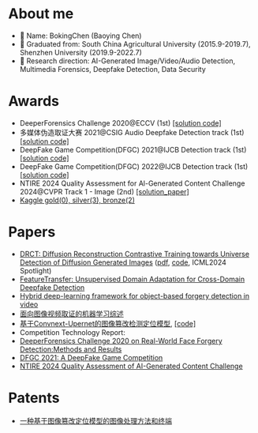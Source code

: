 # About me
- 👋 Name: BokingChen (Baoying Chen)
- 💞️ Graduated from: South China Agricultural University (2015.9-2019.7), Shenzhen University (2019.9-2022.7)
- 🌱 Research direction: AI-Generated Image/Video/Audio Detection, Multimedia Forensics, Deepfake Detection, Data Security
<!-- -👀 I’m looking to collaborate on ...
- 📫 How to reach me ... -->

# Awards
- DeeperForensics Challenge 2020@ECCV (1st) [[solution code]](https://github.com/beibuwandeluori/DeeperForensicsChallengeSolution)
- 多媒体伪造取证大赛 2021@CSIG Audio Deepfake Detection track (1st) [[solution code]](https://github.com/beibuwandeluori/CSIG_audio)
- DeepFake Game Competition(DFGC) 2021@IJCB Detection track (1st) [[solution code]](https://github.com/beibuwandeluori/DFGC_Detection)
- DeepFake Game Competition(DFGC) 2022@IJCB Detection track (1st) [[solution code]](https://github.com/chenhanch/DFGC-2022-1st-place)
- NTIRE 2024 Quality Assessment for Al-Generated Content Challenge 2024@CVPR Track 1 - Image  (2nd) [[solution_paper]](https://arxiv.org/abs/2404.16687)
- [Kaggle gold(0), silver(3), bronze(2)](https://www.kaggle.com/chenbaoying)

# Papers
- [DRCT: Diffusion Reconstruction Contrastive Training towards Universe Detection of Diffusion Generated Images](https://icml.cc/virtual/2024/poster/33086) ([pdf](https://openreview.net/pdf?id=oRLwyayrh1), [code](https://github.com/beibuwandeluori/DRCT), ICML2024 Spotlight)
- [FeatureTransfer: Unsupervised Domain Adaptation for Cross-Domain Deepfake Detection](https://www.hindawi.com/journals/scn/2021/9942754/)
- [Hybrid deep-learning framework for object-based forgery detection in video](https://www.sciencedirect.com/science/article/abs/pii/S0923596522000406)
- [面向图像视频取证的机器学习综述](http://www.cnki.com.cn/Article/CJFDTotal-XXCN202112001.htm)
- [基于Convnext-Upernet的图像篡改检测定位模型](https://kns.cnki.net/kcms2/article/abstract?v=vwvUC7i0o3aTPsmdiADfoovBFabmAD8ViExY0geQTvdMzqZH3K-1mBWypD6VBotswDcPBfV_q8HgmlonqzWrmnH5tIV3ZRSs-cJGJ7suRBjTQGrdaAlDWcr5WYLF-nwFds41cZwQf94=&uniplatform=NZKPT&language=CHS), [\[code\]](https://github.com/LinhuiHu/Convnext-Upernet)
- Competition Technology Report:
- [DeeperForensics Challenge 2020 on Real-World Face Forgery Detection:Methods and Results](https://arxiv.org/pdf/2102.09471.pdf)
- [DFGC 2021: A DeepFake Game Competition](https://arxiv.org/pdf/2106.01217.pdf)
- [NTIRE 2024 Quality Assessment of AI-Generated Content Challenge](https://openaccess.thecvf.com/content/CVPR2024W/NTIRE/html/Liu_NTIRE_2024_Quality_Assessment_of_AI-Generated_Content_Challenge_CVPRW_2024_paper.html)

# Patents
- [一种基于图像篡改定位模型的图像处理方法和终端](https://xueshu.baidu.com/usercenter/paper/show?paperid=1k1t02s0f8620ma0a932001092044195&site=xueshu_se)

<!---
beibuwandeluori/beibuwandeluori is a ✨ special ✨ repository because its `README.md` (this file) appears on your GitHub profile.
You can click the Preview link to take a look at your changes.
--->
